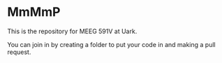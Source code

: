 # MmMmP
This is the repository for MEEG 591V at Uark.

You can join in by creating a folder to put your code in and making a pull request.
